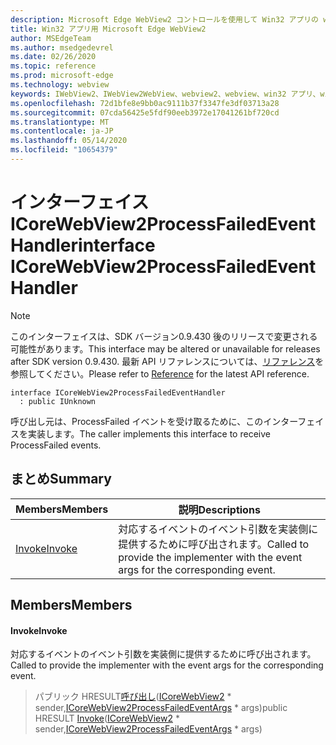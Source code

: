 ```yaml
---
description: Microsoft Edge WebView2 コントロールを使用して Win32 アプリの web コンテンツをホストする
title: Win32 アプリ用 Microsoft Edge WebView2
author: MSEdgeTeam
ms.author: msedgedevrel
ms.date: 02/26/2020
ms.topic: reference
ms.prod: microsoft-edge
ms.technology: webview
keywords: IWebView2、IWebView2WebView、webview2、webview、win32 アプリ、win32、edge、ICoreWebView2、ICoreWebView2Host、browser control、edge html
ms.openlocfilehash: 72d1bfe8e9bb0ac9111b37f3347fe3df03713a28
ms.sourcegitcommit: 07cda56425e5fdf90eeb3972e17041261bf720cd
ms.translationtype: MT
ms.contentlocale: ja-JP
ms.lasthandoff: 05/14/2020
ms.locfileid: "10654379"
---
```

# <span data-ttu-id="0e8df-104">インターフェイス ICoreWebView2ProcessFailedEventHandler</span><span class="sxs-lookup"><span data-stu-id="0e8df-104">interface ICoreWebView2ProcessFailedEventHandler</span></span> 

> [!NOTE]
> <span data-ttu-id="0e8df-105">このインターフェイスは、SDK バージョン0.9.430 後のリリースで変更される可能性があります。</span><span class="sxs-lookup"><span data-stu-id="0e8df-105">This interface may be altered or unavailable for releases after SDK version 0.9.430.</span></span> <span data-ttu-id="0e8df-106">最新 API リファレンスについては、[リファレンス](../../../webview2-api-reference.md)を参照してください。</span><span class="sxs-lookup"><span data-stu-id="0e8df-106">Please refer to [Reference](../../../webview2-api-reference.md) for the latest API reference.</span></span>

```
interface ICoreWebView2ProcessFailedEventHandler
  : public IUnknown
```

<span data-ttu-id="0e8df-107">呼び出し元は、ProcessFailed イベントを受け取るために、このインターフェイスを実装します。</span><span class="sxs-lookup"><span data-stu-id="0e8df-107">The caller implements this interface to receive ProcessFailed events.</span></span>

## <span data-ttu-id="0e8df-108">まとめ</span><span class="sxs-lookup"><span data-stu-id="0e8df-108">Summary</span></span>

 <span data-ttu-id="0e8df-109">Members</span><span class="sxs-lookup"><span data-stu-id="0e8df-109">Members</span></span>                        | <span data-ttu-id="0e8df-110">説明</span><span class="sxs-lookup"><span data-stu-id="0e8df-110">Descriptions</span></span>
--------------------------------|---------------------------------------------
[<span data-ttu-id="0e8df-111">Invoke</span><span class="sxs-lookup"><span data-stu-id="0e8df-111">Invoke</span></span>](#invoke) | <span data-ttu-id="0e8df-112">対応するイベントのイベント引数を実装側に提供するために呼び出されます。</span><span class="sxs-lookup"><span data-stu-id="0e8df-112">Called to provide the implementer with the event args for the corresponding event.</span></span>

## <span data-ttu-id="0e8df-113">Members</span><span class="sxs-lookup"><span data-stu-id="0e8df-113">Members</span></span>

#### <span data-ttu-id="0e8df-114">Invoke</span><span class="sxs-lookup"><span data-stu-id="0e8df-114">Invoke</span></span> 

<span data-ttu-id="0e8df-115">対応するイベントのイベント引数を実装側に提供するために呼び出されます。</span><span class="sxs-lookup"><span data-stu-id="0e8df-115">Called to provide the implementer with the event args for the corresponding event.</span></span>

> <span data-ttu-id="0e8df-116">パブリック HRESULT[呼び出し](#invoke)([ICoreWebView2](ICoreWebView2.md) \* sender,[ICoreWebView2ProcessFailedEventArgs](ICoreWebView2ProcessFailedEventArgs.md) \* args)</span><span class="sxs-lookup"><span data-stu-id="0e8df-116">public HRESULT [Invoke](#invoke)([ICoreWebView2](ICoreWebView2.md) \* sender,[ICoreWebView2ProcessFailedEventArgs](ICoreWebView2ProcessFailedEventArgs.md) \* args)</span></span>

